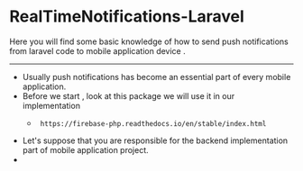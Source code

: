 # RealTimeNotifications-Laravel
Here you will find some basic knowledge of how to send push notifications from laravel code to mobile application device .
_________________________________________________________________________________________________
- Usually push notifications has become an essential part of every mobile application.
- Before we start , look at this package we will use it in our implementation
     -      https://firebase-php.readthedocs.io/en/stable/index.html
- Let's suppose that you are responsible for the backend implementation part of mobile application project.
- 

 

